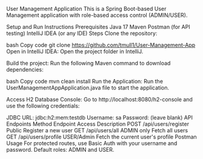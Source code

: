 User Management Application This is a Spring Boot-based User Management application with role-based access control (ADMIN/USER).

Setup and Run Instructions Prerequisites Java 17 Maven Postman (for API testing) IntelliJ IDEA (or any IDE) Steps Clone the repository:

bash Copy code git clone https://github.com/tmull1/User-Management-App Open in IntelliJ IDEA: Open the project folder in IntelliJ.

Build the project: Run the following Maven command to download dependencies:

bash Copy code mvn clean install Run the Application: Run the UserManagementAppApplication.java file to start the application.

Access H2 Database Console: Go to http://localhost:8080/h2-console and use the following credentials:

JDBC URL: jdbc:h2:mem:testdb Username: sa Password: (leave blank) API Endpoints Method Endpoint Access Description POST /api/users/register Public Register a new user GET /api/users/all ADMIN only Fetch all users GET /api/users/profile USER/Admin Fetch the current user's profile Postman Usage For protected routes, use Basic Auth with your username and password. Default roles: ADMIN and USER.